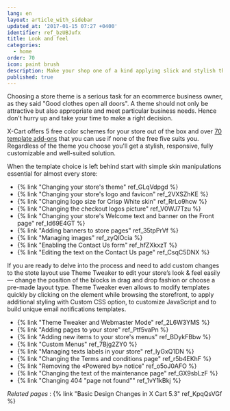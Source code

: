 ```yaml
---
lang: en
layout: article_with_sidebar
updated_at: '2017-01-15 07:27 +0400'
identifier: ref_bzUBJufx
title: Look and feel
categories:
  - home
order: 70
icon: paint brush
description: Make your shop one of a kind applying slick and stylish themes and tweaks
published: true
---
```

Choosing a store theme is a serious task for an ecommerce business owner, as they said "Good clothes open all doors". A theme should not only be attractive but also appropriate and meet particular business needs. Hence don't hurry up and take your time to make a right decision.

X-Cart offers 5 free color schemes for your store out of the box and over [70 template add-ons](https://market.x-cart.com/ecommerce-templates/ "Look and feel") that you can use if none of the free five suits you. Regardless of the theme you choose you'll get a stylish, responsive, fully customizable and well-suited solution.

When the template choice is left behind start with simple skin manipulations essential for almost every store: 

*   {% link "Changing your store's theme" ref_GLqVdpgd %}
*   {% link "Changing your store's logo and favicon" ref_2VXSZhKE %}
*   {% link "Changing logo size for Crisp White skin" ref_RrLo9hcw %}
*   {% link "Changing the checkout logos picture" ref_V0WJ7Tzu %}
*   {% link "Changing your store's Welcome text and banner on the Front page" ref_Id69E4GT %}
*   {% link "Adding banners to store pages" ref_35tpPrVf %}
*   {% link "Managing images" ref_zyQIOcia %}
*   {% link "Enabling the Contact Us form" ref_hfZXkxzT %}
*   {% link "Editing the text on the Contact Us page" ref_CsqC5DNX %}

If you are ready to delve into the process and need to add custom changes to the stote layout use Theme Tweaker to edit your store’s look & feel easily — change the position of the blocks in drag and drop fashion or choose a pre-made layout type. Theme Tweaker even allows to modify templates quickly by clicking on the element while browsing the storefront, to apply additional styling with Custom CSS option, to customize JavaScript and to build unique email notifications templates.

*   {% link "Theme Tweaker and Webmaster Mode" ref_2L6W3YMS %}
*   {% link "Adding pages to your store" ref_Ptf5vaPn %}
*   {% link "Adding new items to your store's menus" ref_BDykFBbw %}
*   {% link "Custom Menus" ref_7Bjg2ZY0 %}
*   {% link "Managing texts labels in your store" ref_IyGxQ1DN %}
*   {% link "Changing the Terms and conditions page" ref_r5b4EKhF %}
*   {% link "Removing the «Powered by» notice" ref_o5oJ0AFO %}
*   {% link "Changing the text of the maintenance page" ref_GX9sbLzF %}
*   {% link "Changing 404 "page not found"" ref_1vY1kBkj %}


_Related pages_ :
{% link "Basic Design Changes in X Cart 5.3" ref_KpqQsVGf %}
